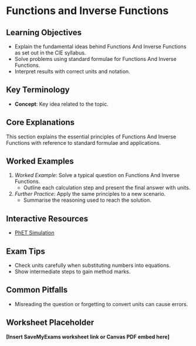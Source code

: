 # Functions and Inverse Functions

## Learning Objectives
- Explain the fundamental ideas behind Functions And Inverse Functions as set out in the CIE syllabus.
- Solve problems using standard formulae for Functions And Inverse Functions.
- Interpret results with correct units and notation.

## Key Terminology
- **Concept**: Key idea related to the topic.

## Core Explanations
This section explains the essential principles of Functions And Inverse Functions with reference to standard formulae and applications.

## Worked Examples
1. *Worked Example*: Solve a typical question on Functions And Inverse Functions.
   - Outline each calculation step and present the final answer with units.
2. *Further Practice*: Apply the same principles to a new scenario.
   - Summarise the reasoning used to reach the solution.

## Interactive Resources
- [PhET Simulation](https://phet.colorado.edu/)

## Exam Tips
- Check units carefully when substituting numbers into equations.
- Show intermediate steps to gain method marks.

## Common Pitfalls
- Misreading the question or forgetting to convert units can cause errors.

## Worksheet Placeholder
**[Insert SaveMyExams worksheet link or Canvas PDF embed here]**
